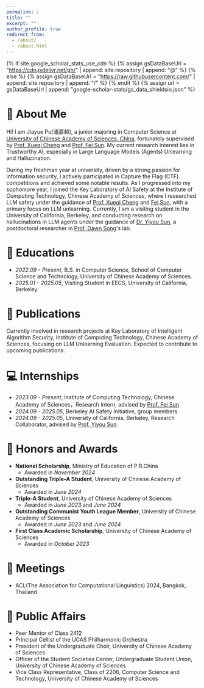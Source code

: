 ```yaml
---
permalink: /
title: ""
excerpt: ""
author_profile: true
redirect_from: 
  - /about/
  - /about.html
---
```


{% if site.google_scholar_stats_use_cdn %}
{% assign gsDataBaseUrl = "https://cdn.jsdelivr.net/gh/" | append: site.repository | append: "@" %}
{% else %}
{% assign gsDataBaseUrl = "https://raw.githubusercontent.com/" | append: site.repository | append: "/" %}
{% endif %}
{% assign url = gsDataBaseUrl | append: "google-scholar-stats/gs_data_shieldsio.json" %}

<span class='anchor' id='about-me'></span>


<!-- 
My research interest includes neural machine translation and computer vision. I have published more than 100 papers at the top international AI conferences with total <a href='https://scholar.google.com/citations?user=DhtAFkwAAAAJ'>google scholar citations <strong><span id='total_cit'>260000+</span></strong></a> (You can also use google scholar badge <a href='https://scholar.google.com/citations?user=DhtAFkwAAAAJ'><img src="https://img.shields.io/endpoint?url={{ url | url_encode }}&logo=Google%20Scholar&labelColor=f6f6f6&color=9cf&style=flat&label=citations"></a>).
-->

# 👋 About Me
Hi! I am Jiayue Pu(浦嘉越), a junior majoring in Computer Science at [University of Chinese Academy of Sciences, China](https://www.ucas.ac.cn/), fortunately supervised by [Prof. Xueqi Cheng](https://scholar.google.com/citations?user=hY8aLqAAAAAJ&hl=en) and [Prof. Fei Sun](http://ofey.me/). My current research interest lies in Trustworthy AI, especially in Large Language Models (Agents) Unlearning and Hallucination.

During my freshman year at university, driven by a strong passion for information security, I actively participated in Capture the Flag (CTF) competitions and achieved some notable results. As I progressed into my sophomore year, I joined the Key Laboratory of AI Safety at the Institute of Computing Technology, Chinese Academy of Sciences, where I researched LLM safety under the guidance of [Prof. Xueqi Cheng](https://scholar.google.com/citations?user=hY8aLqAAAAAJ&hl=en) and [Fei Sun](http://ofey.me/), with a primary focus on LLM unlearning. Currently, I am a visiting student in the University of California, Berkeley, and conducting research on hallucinations in LLM agents under the guidance of [Dr. Yiyou Sun](https://sunyiyou.github.io/), a postdoctoral researcher in [Prof. Dawn Song](https://dawnsong.io/)'s lab.

# 📖 Educations
- *2022.09 - Present*, B.S. in Computer Science, School of Computer Science and Technology, University of Chinese Academy of Sciences.
- *2025.01 - 2025.05*, Visiting Student in EECS, University of California, Berkeley.
  
# 📝 Publications 
Currently involved in research projects at Key Laboratory of Intelligent Algorithm Security, Institute of Computing Technology, Chinese Academy of Sciences, focusing on LLM Unlearning Evaluation. Expected to contribute to upcoming publications.

<!--
<div class='paper-box'><div class='paper-box-image'><div><div class="badge">CVPR 2016</div><img src='images/500x300.png' alt="sym" width="100%"></div></div>
<div class='paper-box-text' markdown="1">

[Deep Residual Learning for Image Recognition](https://openaccess.thecvf.com/content_cvpr_2016/papers/He_Deep_Residual_Learning_CVPR_2016_paper.pdf)

**Kaiming He**, Xiangyu Zhang, Shaoqing Ren, Jian Sun

[**Project**](https://scholar.google.com/citations?view_op=view_citation&hl=zh-CN&user=DhtAFkwAAAAJ&citation_for_view=DhtAFkwAAAAJ:ALROH1vI_8AC) <strong><span class='show_paper_citations' data='DhtAFkwAAAAJ:ALROH1vI_8AC'></span></strong>
- Lorem ipsum dolor sit amet, consectetur adipiscing elit. Vivamus ornare aliquet ipsum, ac tempus justo dapibus sit amet. 
</div>
</div>

- [Lorem ipsum dolor sit amet, consectetur adipiscing elit. Vivamus ornare aliquet ipsum, ac tempus justo dapibus sit amet](https://github.com), A, B, C, **CVPR 2020**
-->

# 💻 Internships
- *2023.09 - Present*, Institute of Computing Technology, Chinese Academy of Sciences，Research Intern, advised by [Prof. Fei Sun](http://ofey.me/).
- *2024.09 - 2025.05*, Berkeley AI Safety Initiative, group members.
- *2024.09 - 2025.05*, University of California, Berkeley, Research Collaborator, advised by [Prof. Yiyou Sun](https://sunyiyou.github.io/).

# 🥇 Honors and Awards
- **National Scholarship**, Ministry of Education of P.R.China
  - Awarded in *November 2024*
- **Outstanding Triple-A Student**,  University of Chinese Academy of Sciences
  - Awarded in *June 2024*
- **Triple-A Student**, University of Chinese Academy of Sciences
  - Awarded in *June 2023* and *June 2024*
- **Outstanding Communist Youth League Member**, University of Chinese Academy of Sciences
  - Awarded in *June 2023* and *June 2024*
- **First Class Academic Scholarship**, University of Chinese Academy of Sciences
  - Awarded in *October 2023*


# 🤝 Meetings
- ACL(The Association for Computational Linguistics) 2024, Bangkok, Thailand
  
<!--
# 💬 Invited Talks
- *2021.06*, Lorem ipsum dolor sit amet, consectetur adipiscing elit. Vivamus ornare aliquet ipsum, ac tempus justo dapibus sit amet. 
- *2021.03*, Lorem ipsum dolor sit amet, consectetur adipiscing elit. Vivamus ornare aliquet ipsum, ac tempus justo dapibus sit amet.  \| [\[video\]](https://github.com/)
-->

# 👩 Public Affairs
- Peer Mentor of Class 2412
- Principal Cellist of the UCAS Philharmonic Orchestra
- President of the Undergraduate Choir, University of Chinese Academy of Sciences
- Officer of the Student Societies Center, Undergraduate Student Union, University of Chinese Academy of Sciences
- Vice Class Representative, Class of 2206, Computer Science and Technology, University of Chinese Academy of Sciences
